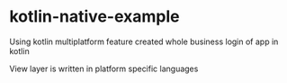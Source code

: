 # kotlin-native-example
Using kotlin multiplatform feature created whole business login of app in kotlin

View layer is written in platform specific languages
